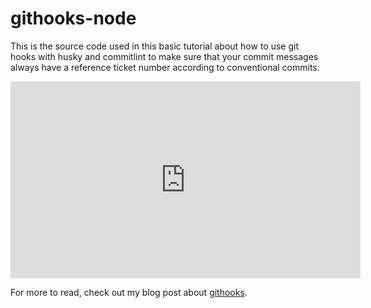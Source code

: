 # githooks-node

This is the source code used in this basic tutorial about how to use git hooks with husky and commitlint to make sure that your commit messages always have a reference ticket number according to conventional commits.

<iframe width="560" height="315" src="https://www.youtube.com/embed/xsPQZ08CTc8" title="YouTube video player" frameborder="0" allow="accelerometer; autoplay; clipboard-write; encrypted-media; gyroscope; picture-in-picture" allowfullscreen> </iframe>

For more to read, check out my blog post about [githooks](https://reemh.github.io/githooks/).
